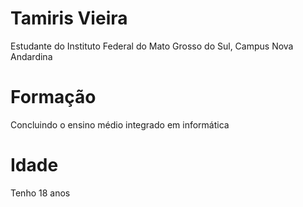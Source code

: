 # Tamiris Vieira

Estudante do Instituto Federal do Mato Grosso do Sul, Campus Nova Andardina 

# Formação

Concluindo o ensino médio integrado em informática 

# Idade 

Tenho 18 anos